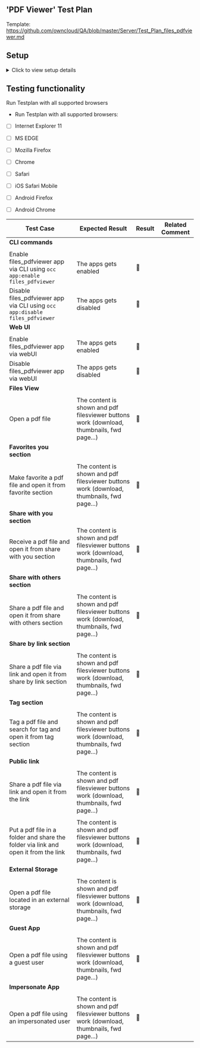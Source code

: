 ## 'PDF Viewer' Test Plan

Template: https://github.com/owncloud/QA/blob/master/Server/Test_Plan_files_pdfviewer.md

## Setup

<details><summary>Click to view setup details</summary>

* [ ] `bash ./make_oc10_apps.sh guests windows_network_drive impersonate ~/Download/apps/files_pdfviewer-0.12.0-RC4.tar.gz`
      https://...

</details>

## Testing functionality

Run Testplan with all supported browsers

- Run Testplan with all supported browsers: 
* [ ] Internet Explorer 11 
* [ ] MS EDGE 
* [ ] Mozilla Firefox 
* [ ] Chrome 
* [ ] Safari
* [ ] iOS Safari Mobile
* [ ] Android Firefox
* [ ] Android Chrome


Test Case | Expected Result | Result | Related Comment
------------- | -------------- | ----- | ------
**CLI commands** |  |   |
|  |   |
Enable files_pdfviewer app via CLI using ```occ app:enable files_pdfviewer``` | The apps gets enabled | :construction:  |
Disable files_pdfviewer app via CLI using ```occ app:disable files_pdfviewer``` | The apps gets disabled | :construction:  |
**Web UI** |  |   |
|  |   |
Enable files_pdfviewer app via webUI | The apps gets enabled | :construction:  |
Disable files_pdfviewer app via webUI | The apps gets disabled | :construction:  |
**Files View** |  |   |
|  |   |
Open a pdf file | The content is shown and pdf filesviewer buttons work (download, thumbnails, fwd page...) | :construction:  |
**Favorites you section** |  |   |
|  |   |
Make favorite a pdf file and open it from favorite section| The content is shown and pdf filesviewer buttons work (download, thumbnails, fwd page...) | :construction:  |
**Share with you section** |  |   |
Receive a pdf file and open it from share with you section| The content is shown and pdf filesviewer buttons work (download, thumbnails, fwd page...) | :construction:  |
**Share with others section**|  |   |
|  |   |
Share a pdf file and open it from share with others section| The content is shown and pdf filesviewer buttons work (download, thumbnails, fwd page...) | :construction:  |
**Share by link section**|  |   |
|  |   |
Share a pdf file via link and open it from share by link section| The content is shown and pdf filesviewer buttons work (download, thumbnails, fwd page...) | :construction:  |
**Tag section**|  |   |
|  |   |
Tag a pdf file and search for tag and open it from tag section| The content is shown and pdf filesviewer buttons work (download, thumbnails, fwd page...) | :construction:  |
**Public link**|  |   |
|  |   |
Share a pdf file via link and open it from the link| The content is shown and pdf filesviewer buttons work (download, thumbnails, fwd page...) | :construction:  |
|  |   |
Put a pdf file in a folder and share the folder via link and open it from the link| The content is shown and pdf filesviewer buttons work (download, thumbnails, fwd page...) | :construction:  |
**External Storage**|  |   |
|  |   |
Open a pdf file located in an external storage | The content is shown and pdf filesviewer buttons work (download, thumbnails, fwd page...) | :construction:  |
**Guest App**|  |   |
|  |   |
Open a pdf file using a guest user | The content is shown and pdf filesviewer buttons work (download, thumbnails, fwd page...) | :construction:  |
**Impersonate App**|  |   |
|  |   |
Open a pdf file using an impersonated user | The content is shown and pdf filesviewer buttons work (download, thumbnails, fwd page...) | :construction:  |
